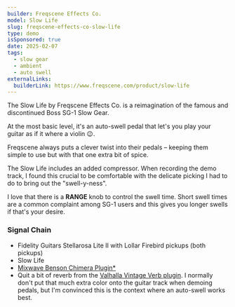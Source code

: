 ```yaml
---
builder: Freqscene Effects Co.
model: Slow Life
slug: freqscene-effects-co-slow-life
type: demo
isSponsored: true
date: 2025-02-07
tags:
  - slow gear
  - ambient
  - auto swell
externalLinks:
  builderLink: https://www.freqscene.com/product/slow-life
---
```


The Slow Life by Freqscene Effects Co. is a reimagination of the famous and discontinued Boss SG-1 Slow Gear.

At the most basic level, it's an auto-swell pedal that let's you play your guitar as if it where a violin 😉.

Freqscene always puts a clever twist into their pedals – keeping them simple to use but with that one extra bit of spice.

The Slow Life includes an added compressor. When recording the demo track, I found this crucial to be comfortable with the delicate picking I had to do to bring out the "swell-y-ness".

I love that there is a **RANGE** knob to control the swell time. Short swell times are a common complaint among SG-1 users and this gives you longer swells if that's your desire.

### Signal Chain

- Fidelity Guitars Stellarosa Lite II with Lollar Firebird pickups (both pickups)
- Slow Life
- [Mixwave Benson Chimera Plugin\*](https://sweetwater.sjv.io/B0N2PL)
- Quit a bit of reverb from the [Valhalla Vintage Verb plugin](https://valhalladsp.com/shop/reverb/valhalla-vintage-verb/). I normally don't put that much extra color onto the guitar track when demoing pedals, but I'm convinced this is the context where an auto-swell works best.
